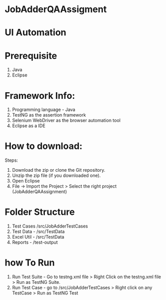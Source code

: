 # JobAdderQAAssigment
# UI Automation 

# Prerequisite 
1. Java 
2. Eclipse

# Framework Info: 
1. Programming language - Java
2. TestNG as the assertion framework
3. Selenium WebDriver as the browser automation tool
4. Eclipse as a IDE

# How to download:
Steps: 
1. Download the zip or clone the Git repository.
2. Unzip the zip file (if you downloaded one).
3. Open Eclipse
4. File -> Import the Project > Select the right project (JobAdderQAAssignment)

# Folder Structure 
1. Test Cases  /src/JobAdderTestCases
2. Test Data - /src/TestData
3. Excel Util - /src/TestData
4. Reports - /test-output

# how To Run
1. Run Test Suite - Go to testng.xml file > Right Click on the testng.xml file >  Run as TestNG Suite.
2. Run Test Case - go to /src/JobAdderTestCases > Right click on any TestCase > Run as TestNG Test


